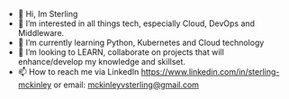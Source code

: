 - 👋 Hi, Im Sterling
- 👀 I’m interested in all things tech, especially Cloud, DevOps and Middleware.
- 🌱 I’m currently learning Python, Kubernetes and Cloud technology
- 💞️ I’m looking to LEARN, collaborate on projects that will enhance/develop my knowledge and skillset.
- 📫 How to reach me via LinkedIn https://www.linkedin.com/in/sterling-mckinley or email: mckinleyvsterling@gmail.com

<!---
mckinley1/mckinley1 is a ✨ special ✨ repository because its `README.md` (this file) appears on your GitHub profile.
You can click the Preview link to take a look at your changes.
--->

